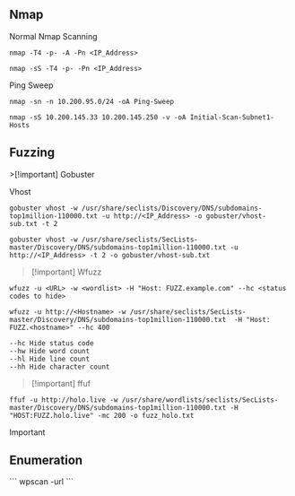 
<h2>Nmap</h2>

Normal Nmap Scanning
```
nmap -T4 -p- -A -Pn <IP_Address>
```

```
nmap -sS -T4 -p- -Pn <IP_Address>
```


Ping Sweep
```
nmap -sn -n 10.200.95.0/24 -oA Ping-Sweep
```

```
nmap -sS 10.200.145.33 10.200.145.250 -v -oA Initial-Scan-Subnet1-Hosts
```



<h2>Fuzzing</h2>
>[!important]  Gobuster

Vhost
```
gobuster vhost -w /usr/share/seclists/Discovery/DNS/subdomains-top1million-110000.txt -u http://<IP_Address> -o gobuster/vhost-sub.txt -t 2
```

```
gobuster vhost -w /usr/share/seclists/SecLists-master/Discovery/DNS/subdomains-top1million-110000.txt -u http://<IP_Address> -t 2 -o gobuster/vhost-sub.txt
```



>[!important] Wfuzz
```
wfuzz -u <URL> -w <wordlist> -H "Host: FUZZ.example.com" --hc <status codes to hide>
```

```
wfuzz -u http://<Hostname> -w /usr/share/seclists/SecLists-master/Discovery/DNS/subdomains-top1million-110000.txt  -H "Host: FUZZ.<hostname>" --hc 400
```

```
--hc Hide status code
--hw Hide word count
--hl Hide line count
--hh Hide character count
```


>[!important] ffuf
```
ffuf -u http://holo.live -w /usr/share/wordlists/seclists/SecLists-master/Discovery/DNS/subdomains-top1million-110000.txt -H "HOST:FUZZ.holo.live" -mc 200 -o fuzz_holo.txt
```



>[!important] 




<h2>Enumeration</h2>
```
wpscan -url <IP_address>    
```


